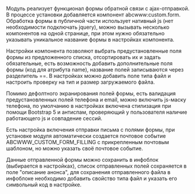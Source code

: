 Модуль реализует функционал формы обратной связи с ajax-отправкой. В процессе установки добавляется компонент abcwww:custom.form. Обработка формы в публичной части использует нативный js (нет необходимости подключать jquery), можно вызывать несколько компонентов на одной странице, при этом нужно обязательно указывать уникальное название формы в настройках компонента.

Настройки компонента позволяют выбрать предустановленные поля формы из предложенного списка, отсортировать их и задать обязательные, есть возможность добавить дополнительные поля формы (код для атрибута name), название полей записываются через разделитель ==. В настройках можно добавить поле типа файл и настроить проверку на тип и размер загружаемого файла.

Помимо дефолтного экранирования полей формы, есть валидация предустановленных полей телефона и email, можно включить js-маску телефона, по умолчанию в настройках включена стилизация при помощи Bootstrap 5 и антиспам, проверяющий у пользователя наличие работающего js и совпадение сессий. 

Есть настройка включения отправки письма с полями формы, при установке модуля автоматически создается почтовое событие ABCWWW_CUSTOM_FORM_FILLING с прикрепленным почтовым шаблоном, но можно указать своё почтовое событие. 

Данные отправленной формы можно сохранить в инфоблок (выбирается в настройках), список отправленных полей сохраняется в поле "описание анонса", для сохранения отправленного файла в инфоблоке необходимо добавить свойство типа файл и указать его символьный код в настройке.
